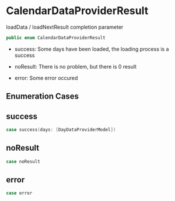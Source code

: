 # CalendarDataProviderResult

loadData / loadNextResult completion parameter

``` swift
public enum CalendarDataProviderResult
```

  - success: Some days have been loaded, the loading process is a success

<!-- end list -->

  - noResult: There is no problem, but there is 0 result

<!-- end list -->

  - error: Some error occured

## Enumeration Cases

## success

``` swift
case success(days: [DayDataProviderModel])
```

## noResult

``` swift
case noResult
```

## error

``` swift
case error
```
